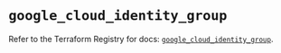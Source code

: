# `google_cloud_identity_group`

Refer to the Terraform Registry for docs: [`google_cloud_identity_group`](https://registry.terraform.io/providers/hashicorp/google/5.12.0/docs/resources/cloud_identity_group).
